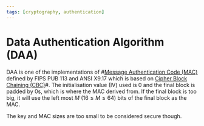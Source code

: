 ```yaml
---
tags: [cryptography, authentication]
---
```


# Data Authentication Algorithm (DAA)

DAA is one of the implementations of #[Message Authentication Code (MAC)](202212291225.md)
defined by FIPS PUB 113 and ANSI X9.17 which is based on
[Cipher Block Chaining (CBC)](202210071133.md)#. The initialisation value (IV)
used is 0 and the final block is padded by 0s, which is where the MAC derived
from. If the final block is too big, it will use the left most $M$ ($16 \le M
\le 64$) bits of the final block as the MAC.

The key and MAC sizes are too small to be considered secure though.
